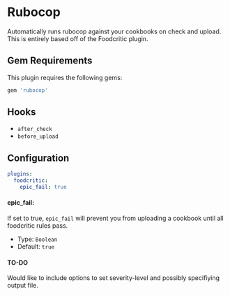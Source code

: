 Rubocop
==========
Automatically runs rubocop against your cookbooks on check and upload.
This is entirely based off of the Foodcritic plugin.

Gem Requirements
----------------
This plugin requires the following gems:

```ruby
gem 'rubocop'
```

Hooks
-----
- `after_check`
- `before_upload`

Configuration
-------------
```yaml
plugins:
  foodcritic:
    epic_fail: true
```

#### epic_fail:
If set to true, `epic_fail` will prevent you from uploading a cookbook until all foodcritic rules pass.

- Type: `Boolean`
- Default: `true`

#### TO-DO
Would like to include options to set severity-level and possibly specifiying output file.
